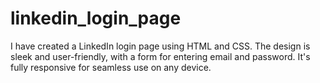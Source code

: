 # linkedin_login_page
I have created a LinkedIn login page using HTML and CSS. The design is sleek and user-friendly, with a form for entering email and password. It's fully responsive for seamless use on any device.
